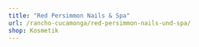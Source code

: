 ```yaml
---
title: "Red Persimmon Nails & Spa"
url: /rancho-cucamonga/red-persimmon-nails-und-spa/
shop: Kosmetik
---
```

